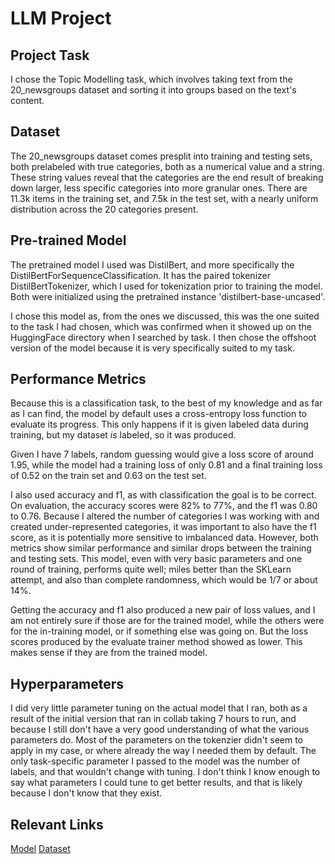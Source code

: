 # LLM Project

## Project Task
I chose the Topic Modelling task, which involves taking text from the 20_newsgroups dataset and sorting it into groups based on the text's content. 

## Dataset
The 20_newsgroups dataset comes presplit into training and testing sets, both prelabeled with true categories, both as a numerical value and a string. These string values reveal that the categories are the end result of breaking down larger, less specific categories into more granular ones. There are 11.3k items in the training set, and 7.5k in the test set, with a nearly uniform distribution across the 20 categories present.

## Pre-trained Model
The pretrained model I used was DistilBert, and more specifically the DistilBertForSequenceClassification. It has the paired tokenizer DistilBertTokenizer, which I used for tokenization prior to training the model. Both were initialized using the pretrained instance 'distilbert-base-uncased'. 

I chose this model as, from the ones we discussed, this was the one suited to the task I had chosen, which was confirmed when it showed up on the HuggingFace directory when I searched by task. I then chose the offshoot version of the model because it is very specifically suited to my task.

## Performance Metrics
Because this is a classification task, to the best of my knowledge and as far as I can find, the model by default uses a cross-entropy loss function to evaluate its progress. This only happens if it is given labeled data during training, but my dataset *is* labeled, so it was produced. 

Given I have 7 labels, random guessing would give a loss score of around 1.95, while the model had a training loss of only 0.81 and a final training loss of 0.52 on the train set and 0.63 on the test set. 

I also used accuracy and f1, as with classification the goal is to be correct. On evaluation, the accuracy scores were 82% to 77%, and the f1 was 0.80 to 0.76. Because I altered the number of categories I was working with and created under-represented categories, it was important to also have the f1 score, as it is potentially more sensitive to imbalanced data. However, both metrics show similar performance and similar drops between the training and testing sets. This model, even with very basic parameters and one round of training, performs quite well; miles better than the SKLearn attempt, and also than complete randomness, which would be 1/7 or about 14%.

Getting the accuracy and f1 also produced a new pair of loss values, and I am not entirely sure if those are for the trained model, while the others were for the in-training model, or if something else was going on. But the loss scores produced by the evaluate trainer method showed as lower. This makes sense if they are from the trained model. 

## Hyperparameters
I did very little parameter tuning on the actual model that I ran, both as a result of the initial version that ran in collab taking 7 hours to run, and because I still don't have a very good understanding of what the various parameters do. Most of the parameters on the tokenzier didn't seem to apply in my case, or where already the way I needed them by default. The only task-specific parameter I passed to the model was the number of labels, and that wouldn't change with tuning. I don't think I know enough to say what parameters I could tune to get better results, and that is likely because I don't know that they exist.  

## Relevant Links
[Model](https://huggingface.co/distilbert/distilbert-base-uncased)
[Dataset](https://huggingface.co/datasets/SetFit/20_newsgroups)
